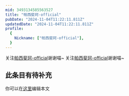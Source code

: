 ```yaml
---
mid: 3493134585563527
title: "帕西斐珂-official"
pubDate: "2024-11-04T11:22:11.811Z"
updatedDate: "2024-11-04T11:22:11.811Z"
profile:
  {
    Nickname: ["帕西斐珂-official"],
  }
---
```


关注[帕西斐珂-official](https://space.bilibili.com/3493134585563527)谢谢喵~ 关注[帕西斐珂-official](https://space.bilibili.com/3493134585563527)谢谢喵~

## 此条目有待补充
你可以在[这里](https://github.com/Yuhanawa/VTuber.ICU/edit/master/src/content/v/帕西斐珂-official/index.md)编辑本文
